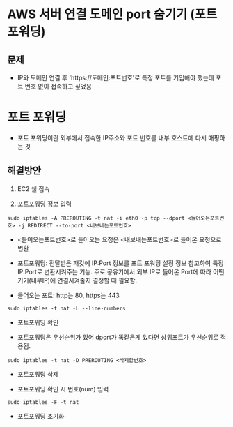 # AWS 서버 연결 도메인 port 숨기기 (포트 포워딩)

## 문제

- IP와 도메인 연결 후 'https://도메인:포트번호'로 특정 포트를 기입해야 했는데 포트 번호 없이 접속하고 싶었음

# 포트 포워딩

- 포트 포워딩이란 외부에서 접속한 IP주소와 포트 번호를 내부 호스트에 다시 매핑하는 것

## 해결방안

1. EC2 쉘 접속

2. 포트포워딩 정보 입력

```
sudo iptables -A PREROUTING -t nat -i eth0 -p tcp --dport <들어오는포트번호> -j REDIRECT --to-port <내보내는포트번호>
```

- <들어오는포트번호>로 들어오는 요청은 <내보내는포트번호>로 들어온 요청으로 변환

- 포트포워딩: 전달받은 패킷에 IP:Port 정보를 포트 포워딩 설정 정보 참고하여 특정 IP:Port로 변환시켜주는 기능. 주로 공유기에서 외부 IP로 들어온 Port에 따라 어떤 기기(내부IP)에 연결시켜줄지 결정할 때 필요함.

- 들어오는 포트: http는 80, https는 443

```
sudo iptables -t nat -L --line-numbers
```

- 포트포워딩 확인

- 포트포워딩은 우선순위가 있어 dport가 똑같은게 있다면 상위포트가 우선순위로 적용됨.

```
sudo iptables -t nat -D PREROUTING <삭제할번호>
```
- 포트포워딩 삭제

- 포트포워딩 확인 시 번호(num) 입력

```
sudo iptables -F -t nat
```

- 포트포워딩 초기화